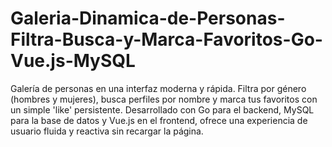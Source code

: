 # Galeria-Dinamica-de-Personas-Filtra-Busca-y-Marca-Favoritos-Go-Vue.js-MySQL
Galería de personas en una interfaz moderna y rápida. Filtra por género (hombres y mujeres), busca perfiles por nombre y marca tus favoritos con un simple 'like' persistente. Desarrollado con Go para el backend, MySQL para la base de datos y Vue.js en el frontend, ofrece una experiencia de usuario fluida y reactiva sin recargar la página.

